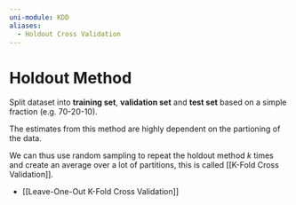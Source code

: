 ```yaml
---
uni-module: KDD
aliases:
  - Holdout Cross Validation
---
```

# Holdout Method

Split dataset into **training set**, **validation set** and **test set** based on a simple fraction (e.g. 70-20-10).

The estimates from this method are highly dependent on the partioning of the data.

We can thus use random sampling to repeat the holdout method $k$ times and create an average over a lot of partitions, this is called [[K-Fold Cross Validation]].

- [[Leave-One-Out K-Fold Cross Validation]]
